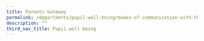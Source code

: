 ```yaml
---
title: Parents Gateway
permalink: /departments/pupil-well-being/modes-of-communication-with-the-school/parents-gateway
description: ""
third_nav_title: Pupil well being
---
```


